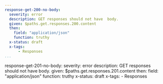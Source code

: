 ```yaml
---
response-get-200-no-body:
  severity: error
  description: GET responses should not have  body.
  given: $paths.get.responses.200.content
  then:
    field: "application/json"
    function: truthy
  x-status: draft
  x-tags:
      - Responses       
...
```

response-get-201-no-body:
  severity: error
  description: GET responses should not have  body.
  given: $paths.get.responses.201.content
  then:
    field: "application/json"
    function: truthy
  x-status: draft
  x-tags:
      - Responses        